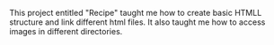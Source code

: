 
 This project entitled "Recipe" taught me how to create basic HTMLL structure and link different html files. It also taught me how to access images in different directories.